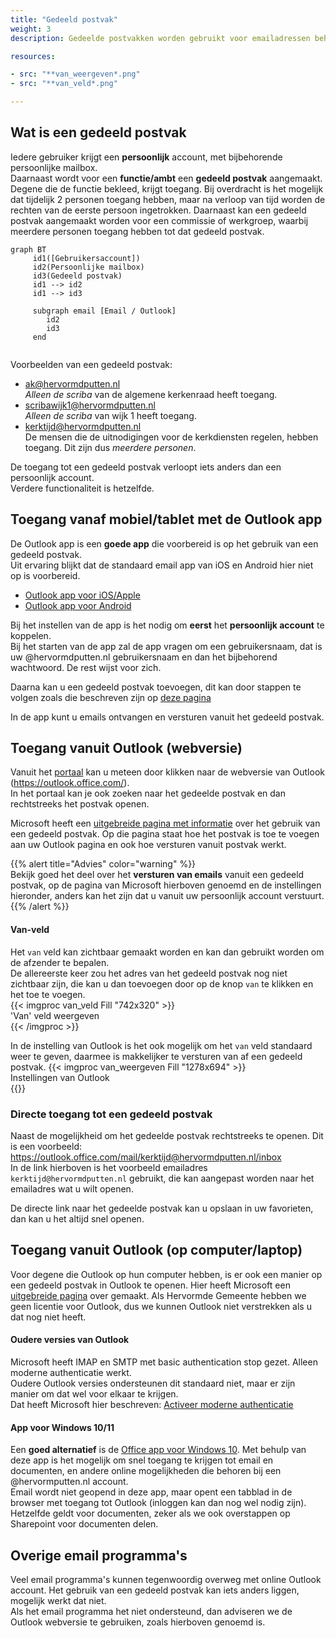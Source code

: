 ```yaml
---
title: "Gedeeld postvak"   
weight: 3   
description: Gedeelde postvakken worden gebruikt voor emailadressen behorend bij een functie/ambt of commissie.

resources:

- src: "**van_weergeven*.png"
- src: "**van_veld*.png"

---
```


## Wat is een gedeeld postvak

Iedere gebruiker krijgt een **persoonlijk** account, met bijbehorende persoonlijke mailbox.    
Daarnaast wordt voor een **functie/ambt** een **gedeeld postvak** aangemaakt. Degene die de functie bekleed, krijgt
toegang. Bij overdracht is het mogelijk dat tijdelijk 2 personen toegang hebben, maar na verloop van tijd worden de
rechten van de eerste persoon ingetrokken. Daarnaast kan een gedeeld postvak aangemaakt worden voor een commissie of
werkgroep, waarbij meerdere personen toegang hebben tot dat gedeeld postvak.

```mermaid
graph BT
     id1([Gebruikersaccount])
     id2(Persoonlijke mailbox)
     id3(Gedeeld postvak)
     id1 --> id2
     id1 --> id3
     
     subgraph email [Email / Outlook]
        id2
        id3
     end
    
```

Voorbeelden van een gedeeld postvak:

* ak@hervormdputten.nl   
  _Alleen de scriba_ van de algemene kerkenraad heeft toegang.
* scribawijk1@hervormdputten.nl   
  _Alleen de scriba_ van wijk 1 heeft toegang.
* kerktijd@hervormdputten.nl    
  De mensen die de uitnodigingen voor de kerkdiensten regelen, hebben toegang. Dit zijn dus _meerdere personen_.

De toegang tot een gedeeld postvak verloopt iets anders dan een persoonlijk account.   
Verdere functionaliteit is hetzelfde.

## Toegang vanaf mobiel/tablet met de Outlook app

De Outlook app is een **goede app** die voorbereid is op het gebruik van een gedeeld postvak.   
Uit ervaring blijkt dat de standaard email app van iOS en Android hier niet op is voorbereid.

* [Outlook app voor iOS/Apple](https://apps.apple.com/us/app/microsoft-outlook/id951937596)
* [Outlook app voor Android](https://play.google.com/store/apps/details?id=com.microsoft.office.outlook)

Bij het instellen van de app is het nodig om **eerst** het **persoonlijk account** te koppelen.   
Bij het starten van de app zal de app vragen om een gebruikersnaam, dat is uw @hervormdputten.nl gebruikersnaam en dan
het bijbehorend wachtwoord. De rest wijst voor zich.

Daarna kan u een gedeeld postvak toevoegen, dit kan door stappen te volgen zoals die beschreven zijn op
[deze pagina](https://support.microsoft.com/nl-nl/office/een-gedeeld-postvak-toevoegen-aan-outlook-mobile-f866242c-81b2-472e-8776-6c49c5473c9f?ui=nl-NL&rs=nl-NL&ad=NL)

In de app kunt u emails ontvangen en versturen vanuit het gedeeld postvak.

## Toegang vanuit Outlook (webversie)

Vanuit het [portaal](../portal) kan u meteen door klikken naar de webversie van Outlook (https://outlook.office.com/).    
In het portaal kan je ook zoeken naar het gedeelde postvak en dan rechtstreeks het postvak openen.

Microsoft heeft
een [uitgebreide pagina met informatie](https://support.microsoft.com/nl-nl/office/een-gedeeld-postvak-openen-en-gebruiken-in-de-webversie-van-outlook-98b5a90d-4e38-415d-a030-f09a4cd28207?ui=nl-NL&rs=nl-NL&ad=NL
) over het gebruik van een gedeeld postvak. Op die pagina staat hoe het postvak is toe te voegen aan uw Outlook pagina
en ook hoe versturen vanuit postvak werkt.

{{% alert title="Advies" color="warning" %}}    
Bekijk goed het deel over het **versturen van emails** vanuit een gedeeld postvak, op de pagina van Microsoft hierboven
genoemd en de instellingen hieronder, anders kan het zijn dat u vanuit uw persoonlijk account verstuurt.    
{{% /alert %}}

#### Van-veld

Het `van` veld kan zichtbaar gemaakt worden en kan dan gebruikt worden om de afzender te bepalen.    
De allereerste keer zou het adres van het gedeeld postvak nog niet zichtbaar zijn, die kan u dan toevoegen door op de
knop `van` te klikken en het toe te voegen.    
{{< imgproc van_veld Fill "742x320" >}}    
'Van' veld weergeven    
{{< /imgproc >}}

In de instelling van Outlook is het ook mogelijk om het `van` veld standaard weer te geven, daarmee is makkelijker te
versturen van af een gedeeld postvak.
{{< imgproc van_weergeven Fill "1278x694" >}}   
Instellingen van Outlook    
{{</imgproc >}}

### Directe toegang tot een gedeeld postvak

Naast de mogelijkheid om het gedeelde postvak rechtstreeks te openen. Dit is een voorbeeld:    
https://outlook.office.com/mail/kerktijd@hervormdputten.nl/inbox   
In de link hierboven is het voorbeeld emailadres `kerktijd@hervormdputten.nl` gebruikt, die kan aangepast worden naar
het emailadres wat u wilt openen.

De directe link naar het gedeelde postvak kan u opslaan in uw favorieten, dan kan u het altijd snel openen.

## Toegang vanuit Outlook (op computer/laptop)

Voor degene die Outlook op hun computer hebben, is er ook een manier op een gedeeld postvak in Outlook te openen. Hier
heeft Microsoft
een [uitgebreide pagina](https://support.microsoft.com/nl-nl/office/een-gedeeld-postvak-openen-en-gebruiken-in-outlook-d94a8e9e-21f1-4240-808b-de9c9c088afd?ui=nl-NL&rs=nl-NL&ad=NL)
over gemaakt. Als Hervormde Gemeente hebben we geen licentie voor Outlook, dus we kunnen Outlook niet verstrekken als u dat nog niet heeft.

#### Oudere versies van Outlook

Microsoft heeft IMAP en SMTP met basic authentication stop gezet. Alleen moderne authenticatie werkt.    
Oudere Outlook versies ondersteunen dit standaard niet, maar er zijn manier om dat wel voor elkaar te krijgen.   
Dat heeft Microsoft hier beschreven: [Activeer moderne authenticatie](https://learn.microsoft.com/nl-nl/microsoft-365/admin/security-and-compliance/enable-modern-authentication?view=o365-worldwide)


#### App voor Windows 10/11

Een **goed alternatief** is de [Office app voor Windows 10](https://www.microsoft.com/nl-nl/p/office/9wzdncrd29v9?rtc=1&activetab=pivot:overviewtab).
Met behulp van deze app is het mogelijk om snel toegang te krijgen tot email en documenten, en andere online mogelijkheden die behoren bij een @hervormputten.nl account.      
Email wordt niet geopend in deze app, maar opent een tabblad in de browser met toegang tot Outlook (inloggen kan dan nog wel nodig zijn). Hetzelfde geldt voor documenten, zeker als we ook overstappen op Sharepoint voor documenten delen.

## Overige email programma's

Veel email programma's kunnen tegenwoordig overweg met online Outlook account. Het gebruik van een gedeeld postvak kan iets anders liggen, mogelijk werkt dat niet.    
Als het email programma het niet ondersteund, dan adviseren we de Outlook webversie te gebruiken, zoals hierboven genoemd is.



